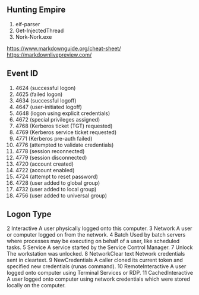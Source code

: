 ## Hunting Empire
1. eif-parser
2. Get-InjectedThread
3. Nork-Nork.exe

https://www.markdownguide.org/cheat-sheet/
https://markdownlivepreview.com/

## Event ID
1. 4624 (successful logon)
2. 4625 (failed logon)
3. 4634 (successful logoff)
4. 4647 (user-initiated logoff)
5. 4648 (logon using explicit credentials)
6. 4672 (special privileges assigned)
7. 4768 (Kerberos ticket (TGT) requested)
8. 4769 (Kerberos service ticket requested)
9. 4771 (Kerberos pre-auth failed)
10. 4776 (attempted to validate credentials)
11. 4778 (session reconnected)
12. 4779 (session disconnected)
13. 4720 (account created)
14. 4722 (account enabled)
15. 4724 (attempt to reset password)
16. 4728 (user added to global group)
17. 4732 (user added to local group)
18. 4756 (user added to universal group)

## Logon Type
2 Interactive A user physically logged onto this computer.
3 Network A user or computer logged on from the network.
4 Batch Used by batch servers where processes may be executing on behalf of a user, like scheduled tasks.
5 Service A service started by the Service Control Manager.
7 Unlock The workstation was unlocked.
8 NetworkClear text Network credentials sent in cleartext.
9 NewCredentials A caller cloned its current token and specified new credentials (runas command).
10 RemoteInteractive A user logged onto computer using Terminal Services or RDP.
11 CachedInteractive A user logged onto computer using network credentials which were stored locally on the computer.


